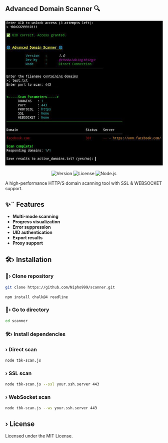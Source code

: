 ## Advanced Domain Scanner 🔍

![Banner](https://raw.githubusercontent.com/Nipho999/scanner/refs/heads/main/IMG-20250617-WA0003.jpg)

<p align="center">
  <img src="https://img.shields.io/badge/Version-1.1-blue" alt="Version">
  <img src="https://img.shields.io/badge/License-MIT-green" alt="License">
  <img src="https://img.shields.io/badge/Node.js-≥18.0-yellow" alt="Node.js">
</p>

A high-performance HTTP/S domain scanning         tool with SSL & WEBSOCKET support.

## ✨¨ Features
- **Multi-mode scanning**
- **Progress visualization**
- **Error suppression**
- **UID authentication**
- **Export results**
- **Proxy support**

##  🛠› Installation

### 🔹› Clone repository
```bash
git clone https://github.com/Nipho999/scanner.git
```
```bash
npm install chalk@4 readline
```
### 🔹› Go to directory
```bash
cd scanner
```

###  🛠› Install dependencies

### › Direct scan
```bash
node tbk-scan.js
```

### › SSL scan
```bash
node tbk-scan.js --ssl your.ssh.server 443
```

### › WebSocket scan
```bash
node tbk-scan.js --ws your.ssh.server 443
```

## › License

Licensed under the MIT License.
